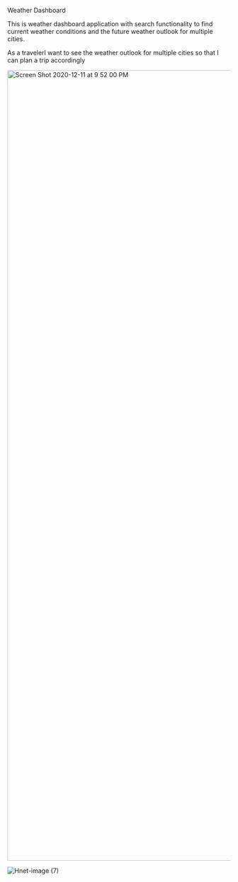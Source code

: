 Weather Dashboard

This is weather dashboard application with search functionality to find current weather conditions and the future weather outlook for multiple cities.

As a travelerI want to see the weather outlook for multiple cities so that I can plan a trip accordingly


<img width="1787" alt="Screen Shot 2020-12-11 at 9 52 00 PM" src="https://user-images.githubusercontent.com/65620789/101976586-72930580-3bfb-11eb-8cf9-244e54a105c6.png">

![Hnet-image (7)](https://user-images.githubusercontent.com/65620789/102000959-66fa1a00-3ca1-11eb-870a-ad5f6079475d.gif)
